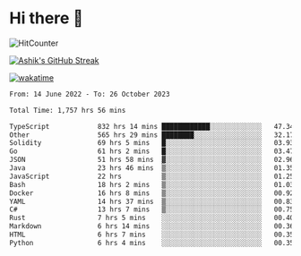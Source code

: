 # Hi there 👋

![HitCounter](https://hits.seeyoufarm.com/api/count/incr/badge.svg?url=https%3A%2F%2Fgithub.com%2Fashrhmn1212%2Fhit-counter)

<!-- ![Contribution Graph](https://github-readme-activity-graph.cyclic.app/graph?username=ashrhmn) -->


<!-- [![Top Langs](https://github-readme-stats.vercel.app/api/top-langs/?username=ashrhmn&layout=compact&theme=synthwave&langs_count=10&card_width=445)](https://github.com/anuraghazra/github-readme-stats) -->

[![Ashik's GitHub Streak](https://github-readme-streak-stats.herokuapp.com/?user=ashrhmn&theme=blood&fire=DD7F1C&background=151515&dates=9f9f9f&border=DD2727)](https://git.io/streak-stats)

<!-- ![Ashik's GitHub stats](https://github-readme-stats.vercel.app/api/?username=ashrhmn&show_icons=true&title_color=fff&icon_color=79ff97&text_color=9f9f9f&bg_color=151515) -->

[![wakatime](https://wakatime.com/badge/user/3df86613-ba63-4631-8e65-0ff18e7becad.svg)](https://wakatime.com/@3df86613-ba63-4631-8e65-0ff18e7becad)

<!--START_SECTION:waka-->

```txt
From: 14 June 2022 - To: 26 October 2023

Total Time: 1,757 hrs 56 mins

TypeScript            832 hrs 14 mins ████████████░░░░░░░░░░░░░   47.34 %
Other                 565 hrs 29 mins ████████░░░░░░░░░░░░░░░░░   32.17 %
Solidity              69 hrs 5 mins   █░░░░░░░░░░░░░░░░░░░░░░░░   03.93 %
Go                    61 hrs 2 mins   █░░░░░░░░░░░░░░░░░░░░░░░░   03.47 %
JSON                  51 hrs 58 mins  ▓░░░░░░░░░░░░░░░░░░░░░░░░   02.96 %
Java                  23 hrs 46 mins  ▒░░░░░░░░░░░░░░░░░░░░░░░░   01.35 %
JavaScript            22 hrs          ▒░░░░░░░░░░░░░░░░░░░░░░░░   01.25 %
Bash                  18 hrs 2 mins   ▒░░░░░░░░░░░░░░░░░░░░░░░░   01.03 %
Docker                16 hrs 8 mins   ▒░░░░░░░░░░░░░░░░░░░░░░░░   00.92 %
YAML                  14 hrs 37 mins  ▒░░░░░░░░░░░░░░░░░░░░░░░░   00.83 %
C#                    13 hrs 7 mins   ▒░░░░░░░░░░░░░░░░░░░░░░░░   00.75 %
Rust                  7 hrs 5 mins    ░░░░░░░░░░░░░░░░░░░░░░░░░   00.40 %
Markdown              6 hrs 14 mins   ░░░░░░░░░░░░░░░░░░░░░░░░░   00.36 %
HTML                  6 hrs 7 mins    ░░░░░░░░░░░░░░░░░░░░░░░░░   00.35 %
Python                6 hrs 4 mins    ░░░░░░░░░░░░░░░░░░░░░░░░░   00.35 %
```

<!--END_SECTION:waka-->


<!--### Most Used Languages
<img src="https://wakatime.com/share/@ashrhmn/24ecb986-5bf8-4607-af7f-0aab08908d8c.png" />

### Favourite Tools
<img src="https://wakatime.com/share/@ashrhmn/f4e08015-f3bc-460a-9228-95a3ba11c604.png" />-->
